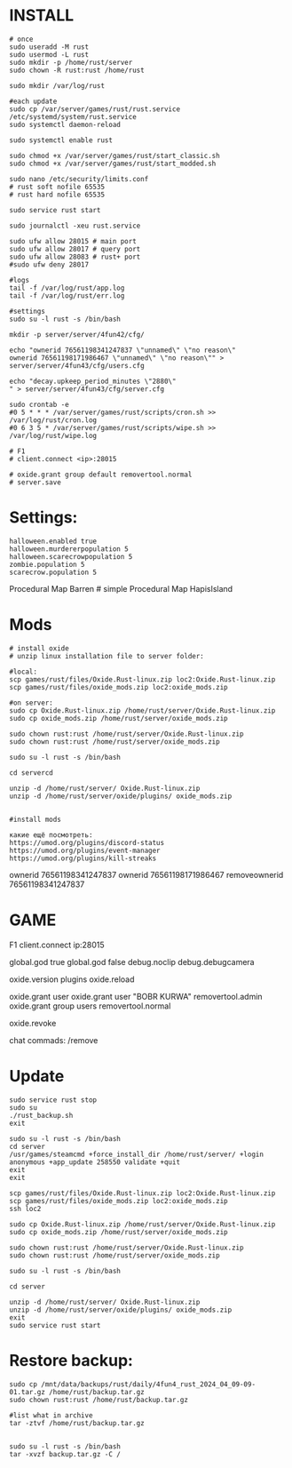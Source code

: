 # INSTALL
```shell
# once
sudo useradd -M rust
sudo usermod -L rust
sudo mkdir -p /home/rust/server
sudo chown -R rust:rust /home/rust

sudo mkdir /var/log/rust

#each update
sudo cp /var/server/games/rust/rust.service /etc/systemd/system/rust.service
sudo systemctl daemon-reload

sudo systemctl enable rust

sudo chmod +x /var/server/games/rust/start_classic.sh
sudo chmod +x /var/server/games/rust/start_modded.sh

sudo nano /etc/security/limits.conf
# rust soft nofile 65535
# rust hard nofile 65535

sudo service rust start

sudo journalctl -xeu rust.service

sudo ufw allow 28015 # main port
sudo ufw allow 28017 # query port
sudo ufw allow 28083 # rust+ port
#sudo ufw deny 28017

#logs
tail -f /var/log/rust/app.log
tail -f /var/log/rust/err.log

#settings
sudo su -l rust -s /bin/bash

mkdir -p server/server/4fun42/cfg/

echo "ownerid 76561198341247837 \"unnamed\" \"no reason\"
ownerid 76561198171986467 \"unnamed\" \"no reason\"" > server/server/4fun43/cfg/users.cfg

echo "decay.upkeep_period_minutes \"2880\"
" > server/server/4fun43/cfg/server.cfg

sudo crontab -e
#0 5 * * * /var/server/games/rust/scripts/cron.sh >> /var/log/rust/cron.log
#0 6 3 5 * /var/server/games/rust/scripts/wipe.sh >> /var/log/rust/wipe.log

# F1
# client.connect <ip>:28015

# oxide.grant group default removertool.normal
# server.save

```

# Settings:

```commandline
halloween.enabled true
halloween.murdererpopulation 5
halloween.scarecrowpopulation 5
zombie.population 5
scarecrow.population 5
```

Procedural Map
Barren # simple Procedural Map
HapisIsland

# Mods
```commandline
# install oxide
# unzip linux installation file to server folder:

#local:
scp games/rust/files/Oxide.Rust-linux.zip loc2:Oxide.Rust-linux.zip
scp games/rust/files/oxide_mods.zip loc2:oxide_mods.zip

#on server:
sudo cp Oxide.Rust-linux.zip /home/rust/server/Oxide.Rust-linux.zip
sudo cp oxide_mods.zip /home/rust/server/oxide_mods.zip

sudo chown rust:rust /home/rust/server/Oxide.Rust-linux.zip
sudo chown rust:rust /home/rust/server/oxide_mods.zip

sudo su -l rust -s /bin/bash

cd servercd 

unzip -d /home/rust/server/ Oxide.Rust-linux.zip
unzip -d /home/rust/server/oxide/plugins/ oxide_mods.zip
 

#install mods

какие ещё посмотреть: 
https://umod.org/plugins/discord-status
https://umod.org/plugins/event-manager
https://umod.org/plugins/kill-streaks

```
ownerid 76561198341247837
ownerid 76561198171986467
removeownerid 76561198341247837

# GAME
F1
client.connect ip:28015

global.god true
global.god false
debug.noclip 
debug.debugcamera


oxide.version
plugins
oxide.reload <pluginName>

oxide.grant user <name><permission>
oxide.grant user "BOBR KURWA" removertool.admin
oxide.grant group users removertool.normal

oxide.revoke

chat commads:
/remove

# Update
```commandline
sudo service rust stop
sudo su
./rust_backup.sh
exit

sudo su -l rust -s /bin/bash
cd server
/usr/games/steamcmd +force_install_dir /home/rust/server/ +login anonymous +app_update 258550 validate +quit
exit
exit

scp games/rust/files/Oxide.Rust-linux.zip loc2:Oxide.Rust-linux.zip
scp games/rust/files/oxide_mods.zip loc2:oxide_mods.zip
ssh loc2

sudo cp Oxide.Rust-linux.zip /home/rust/server/Oxide.Rust-linux.zip
sudo cp oxide_mods.zip /home/rust/server/oxide_mods.zip

sudo chown rust:rust /home/rust/server/Oxide.Rust-linux.zip
sudo chown rust:rust /home/rust/server/oxide_mods.zip

sudo su -l rust -s /bin/bash

cd server 

unzip -d /home/rust/server/ Oxide.Rust-linux.zip
unzip -d /home/rust/server/oxide/plugins/ oxide_mods.zip
exit
sudo service rust start

```

# Restore backup:
```commandline
sudo cp /mnt/data/backups/rust/daily/4fun4_rust_2024_04_09-09-01.tar.gz /home/rust/backup.tar.gz
sudo chown rust:rust /home/rust/backup.tar.gz

#list what in archive
tar -ztvf /home/rust/backup.tar.gz


sudo su -l rust -s /bin/bash
tar -xvzf backup.tar.gz -C /
```